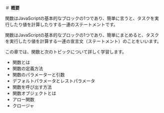 ＃ **概要**

関数はJavaScriptの基本的なブロックの1つであり、簡単に言うと、タスクを実行したり値を計算したりする一連のステートメントです。

関数はJavaScriptの基本的なブロックの1つであり、簡単にまとめると、タスクを実行したり値を計算する一連の宣言文（ステートメント）のことをいいます。

この章では、関数と次のトピックについて詳しく学習します。

- 関数とは
- 関数の定義方法
- 関数のパラメーターと引数
- デフォルトパラメータとレストパラメータ
- 関数を呼び出す方法
- 関数オブジェクトとは
- アロー関数
- クロージャ

